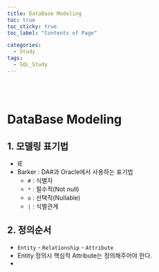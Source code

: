 ```yaml
---
title: DataBase Modeling
toc: true
toc_sticky: true
toc_label: "Contents of Page"

categories:
  - Study
tags:
  - SQL_Study
---
```


<br><br>

# DataBase Modeling
## 1. 모델링 표기법
- IE
- Barker : DA#과 Oracle에서 사용하는 표기법
  * `#` : 식별자
  * `*` : 필수적(Not null)
  * `o` : 선택적(Nullable)
  * `|` : 식별관계 

## 2. 정의순서
- `Entity` - `Relationship` - `Attribute`
- Entity 정의시 핵심적 Attribute는 정의해주어야 한다.
- 
